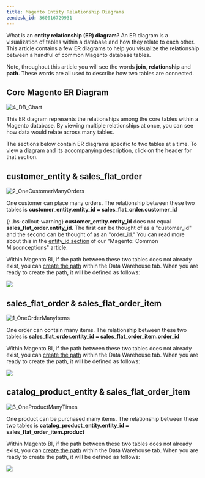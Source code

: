 ```yaml
---
title: Magento Entity Relationship Diagrams
zendesk_id: 360016729931
---
```


What is an **entity relationship (ER) diagram**? An ER diagram is a visualization of tables within a database and how they relate to each other. This article contains a few ER diagrams to help you visualize the relationship between a handful of common Magento database tables.

Note, throughout this article you will see the words **join**, **relationship** and **path**. These words are all used to describe how two tables are connected.

## Core Magento ER Diagram

![4_DB_Chart](../assets/4_DB_Chart.png)

This ER diagram represents the relationships among the core tables within a Magento database. By viewing multiple relationships at once, you can see how data would relate across many tables.

The sections below contain ER diagrams specific to two tables at a time. To view a diagram and its accompanying description, click on the header for that section.

## customer\_entity & sales\_flat\_order

![2_OneCustomerManyOrders](../assets/2_OneCustomerManyOrders.png)

One customer can place many orders. The relationship between these two tables is **customer\_entity.entity\_id = sales\_flat\_order.customer\_id**

{: .bs-callout-warning}
**customer\_entity.entity\_id** does not equal **sales\_flat\_order.entity\_id**. The first can be thought of as a "customer\_id" and the second can be thought of as an "order\_id." You can read more about this in the [entity\_id section](https://support.magento.com/hc/en-us/articles/360016729951) of our "Magento: Common Misconceptions" article.

Within Magento BI, if the path between these two tables does not already exist, you can [create the path](../data-analyst/data-warehouse-mgr/create-paths-calc-columns.md) within the Data Warehouse tab. When you are ready to create the path, it will be defined as follows:

![](../assets/SFO___CE_path.png)

## sales\_flat\_order & sales\_flat\_order\_item

![1_OneOrderManyItems](../assets/1_OneOrderManyItems.png)

One order can contain many items. The relationship between these two tables is **sales\_flat\_order.entity\_id = sales\_flat\_order\_item.order\_id**

Within Magento BI, if the path between these two tables does not already exist, you can [create the path](../data-analyst/data-warehouse-mgr/create-paths-calc-columns.md) within the Data Warehouse tab. When you are ready to create the path, it will be defined as follows:

![](../assets/SFOI___SFO_path.png)

## catalog\_product\_entity & sales\_flat\_order\_item

![3_OneProductManyTimes](../assets/3_OneProductManyTimes.png)

One product can be purchased many items. The relationship between these two tables is **catalog\_product\_entity.entity\_id = sales\_flat\_order\_item.product**

Within Magento BI, if the path between these two tables does not already exist, you can [create the path](../data-analyst/data-warehouse-mgr/create-paths-calc-columns.md) within the Data Warehouse tab. When you are ready to create the path, it will be defined as follows:

![](../assets/SFOI___CPE_path.png)
